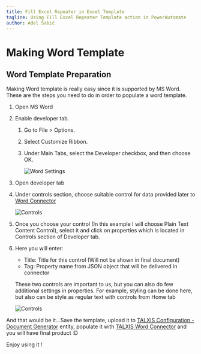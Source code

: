 ```yaml
---
title: Fill Excel Repeater in Excel Template
tagline: Using Fill Excel Repeater Template action in PowerAutomate
author: Adel Šabić
---
```


# **Making Word Template**

## Word Template Preparation

Making Word template is really easy since it is supported by MS Word. These are the steps you need to do in order to populate a word template.

1. Open MS Word 
2. Enable developer tab.
    1. Go to File > Options.
    2. Select Customize Ribbon.
    3. Under Main Tabs, select the Developer checkbox, and then choose OK.

        ![Word Settings](/.attachments/developer-guide/utilities/templates/word/ControlProperties.png)

3. Open developer tab
4. Under controls section, choose suitable control for data provided later to [Word Connector](en/developer-guide/integration/components/connector/wordconnector.md)
            
    ![Controls](/.attachments/developer-guide/utilities/templates/word/Controls.png)

5. Once you choose your control (In this example I will choose Plain Text Content Control), select it and click on properties which is located in Controls section of Developer tab.
6. Here you will enter:
    - Title: Title for this control (Will not be shown in final document)
    - Tag: Property name from JSON object that will be delivered in connector

    These two controls are important to us, but you can also do few additional settings in properties. For example, styling can be done here, but also can be style as regular text with controls from Home tab

    ![Controls](/.attachments/developer-guide/utilities/templates/word/ControlProperties.png)

And that would be it...Save the template, upload it to [TALXIS Configuration - Document Generator](en/developer-guide/applications/utilities/templates/document-template.md) entity, populate it with [TALXIS Word Connector](en/developer-guide/integration/components/connector/wordconnector.md) and you will have final product :D

Enjoy using it !
